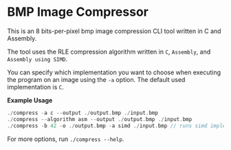 # BMP Image Compressor

This is an 8 bits-per-pixel bmp image compression CLI tool written in C and Assembly.

The tool uses the RLE compression algorithm written in `C`, `Assembly`, and `Assembly using SIMD`.

You can specify which implementation you want to choose when executing the program on an image using the `-a` option. The default used implementation is `C`.

**Example Usage**

```c
./compress -a c --output ./output.bmp ./input.bmp
./compress --algorithm asm --output ./output.bmp ./input.bmp
./compress -b 42 -o ./output.bmp -a simd ./input.bmp // runs simd implementation 42 times and logs benchmarks
```

For more options, run `./compress --help`.
